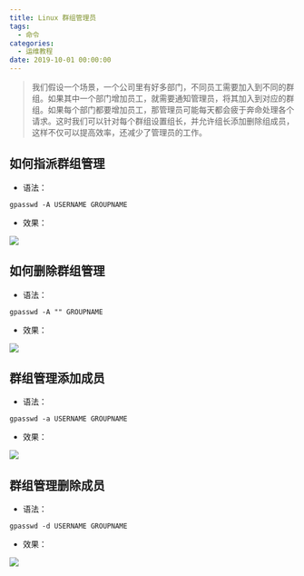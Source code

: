 ```yaml
---
title: Linux 群组管理员
tags:
  - 命令
categories:
  - 运维教程
date: 2019-10-01 00:00:00
---
```


> 我们假设一个场景，一个公司里有好多部门，不同员工需要加入到不同的群组。如果其中一个部门增加员工，就需要通知管理员，将其加入到对应的群组。如果每个部门都要增加员工，那管理员可能每天都会疲于奔命处理各个请求。这时我们可以针对每个群组设置组长，并允许组长添加删除组成员，这样不仅可以提高效率，还减少了管理员的工作。

<!-- more -->

## 如何指派群组管理

* 语法：

```
gpasswd -A USERNAME GROUPNAME
```

* 效果：

![](https://cdn.dusays.com/2019/10/84-1.jpg)

## 如何删除群组管理

* 语法：

```
gpasswd -A "" GROUPNAME
```

* 效果：

![](https://cdn.dusays.com/2019/10/84-2.jpg)

## 群组管理添加成员

* 语法：

```
gpasswd -a USERNAME GROUPNAME
```

* 效果：

![](https://cdn.dusays.com/2019/10/84-3.jpg)

## 群组管理删除成员

* 语法：

```
gpasswd -d USERNAME GROUPNAME
```

* 效果：

![](https://cdn.dusays.com/2019/10/84-4.jpg)

